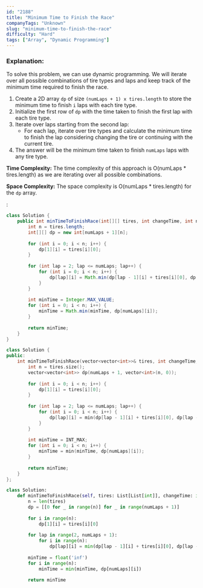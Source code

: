 ```yaml
---
id: "2188"
title: "Minimum Time to Finish the Race"
companyTags: "Unknown"
slug: "minimum-time-to-finish-the-race"
difficulty: "Hard"
tags: ["Array", "Dynamic Programming"]
---
```


### Explanation:
To solve this problem, we can use dynamic programming. We will iterate over all possible combinations of tire types and laps and keep track of the minimum time required to finish the race.

1. Create a 2D array `dp` of size `(numLaps + 1) x tires.length` to store the minimum time to finish `i` laps with each tire type.
2. Initialize the first row of `dp` with the time taken to finish the first lap with each tire type.
3. Iterate over laps starting from the second lap:
   - For each lap, iterate over tire types and calculate the minimum time to finish the lap considering changing the tire or continuing with the current tire.
4. The answer will be the minimum time taken to finish `numLaps` laps with any tire type.

**Time Complexity:**
The time complexity of this approach is O(numLaps * tires.length) as we are iterating over all possible combinations.

**Space Complexity:**
The space complexity is O(numLaps * tires.length) for the `dp` array.

:

```java
class Solution {
    public int minTimeToFinishRace(int[][] tires, int changeTime, int numLaps) {
        int n = tires.length;
        int[][] dp = new int[numLaps + 1][n];
        
        for (int i = 0; i < n; i++) {
            dp[1][i] = tires[i][0];
        }
        
        for (int lap = 2; lap <= numLaps; lap++) {
            for (int i = 0; i < n; i++) {
                dp[lap][i] = Math.min(dp[lap - 1][i] + tires[i][0], dp[lap - 1][(i + 1) % n] + changeTime + tires[i][0]);
            }
        }
        
        int minTime = Integer.MAX_VALUE;
        for (int i = 0; i < n; i++) {
            minTime = Math.min(minTime, dp[numLaps][i]);
        }
        
        return minTime;
    }
}
```

```cpp
class Solution {
public:
    int minTimeToFinishRace(vector<vector<int>>& tires, int changeTime, int numLaps) {
        int n = tires.size();
        vector<vector<int>> dp(numLaps + 1, vector<int>(n, 0));
        
        for (int i = 0; i < n; i++) {
            dp[1][i] = tires[i][0];
        }
        
        for (int lap = 2; lap <= numLaps; lap++) {
            for (int i = 0; i < n; i++) {
                dp[lap][i] = min(dp[lap - 1][i] + tires[i][0], dp[lap - 1][(i + 1) % n] + changeTime + tires[i][0]);
            }
        }
        
        int minTime = INT_MAX;
        for (int i = 0; i < n; i++) {
            minTime = min(minTime, dp[numLaps][i]);
        }
        
        return minTime;
    }
};
```

```python
class Solution:
    def minTimeToFinishRace(self, tires: List[List[int]], changeTime: int, numLaps: int) -> int:
        n = len(tires)
        dp = [[0 for _ in range(n)] for _ in range(numLaps + 1)]
        
        for i in range(n):
            dp[1][i] = tires[i][0]
        
        for lap in range(2, numLaps + 1):
            for i in range(n):
                dp[lap][i] = min(dp[lap - 1][i] + tires[i][0], dp[lap - 1][(i + 1) % n] + changeTime + tires[i][0])
        
        minTime = float('inf')
        for i in range(n):
            minTime = min(minTime, dp[numLaps][i])
        
        return minTime
```